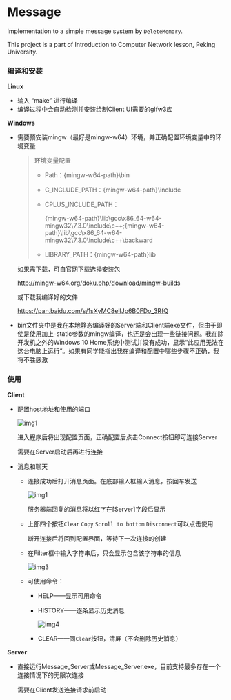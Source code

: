 # Message

Implementation to a simple message system by `DeleteMemory`.

This project is a part of Introduction to  Computer Network lesson, Peking University.

### 编译和安装

**Linux**

- 输入 “make” 进行编译
- 编译过程中会自动检测并安装绘制Client UI需要的glfw3库

**Windows**

- 需要预安装mingw（最好是mingw-w64）环境，并正确配置环境变量中的环境变量

  > 环境变量配置
  >
  > - Path：{mingw-w64-path}\bin
  >
  > - C_INCLUDE_PATH：{mingw-w64-path}\include
  >
  > - CPLUS_INCLUDE_PATH：
  >
  >   {mingw-w64-path}\lib\gcc\x86_64-w64-mingw32\7.3.0\include\c++;{mingw-w64-path}\lib\gcc\x86_64-w64-mingw32\7.3.0\include\c++\backward
  >
  > - LIBRARY_PATH：{mingw-w64-path}lib

  如果需下载，可自官网下载选择安装包

  http://mingw-w64.org/doku.php/download/mingw-builds

  或下载我编译好的文件

  https://pan.baidu.com/s/1sXyMC8ellJp6B0FDo_3RfQ

- bin文件夹中是我在本地静态编译好的Server端和Client端exe文件，但由于即使是使用加上-static参数的mingw编译，也还是会出现一些链接问题。我在除开发机之外的Windows 10 Home系统中测试并没有成功，显示“此应用无法在这台电脑上运行”。如果有同学能指出我在编译和配置中哪些步骤不正确，我将不胜感激

### 使用

**Client**

- 配置host地址和使用的端口

  ![img1](http://otl4n2fe9.bkt.clouddn.com/Message/img1.png)

  进入程序后将出现配置页面，正确配置后点击Connect按钮即可连接Server

  需要在Server启动后再进行连接

- 消息和聊天

  - 连接成功后打开消息页面。在底部输入框输入消息，按回车发送

    ![img1](http://otl4n2fe9.bkt.clouddn.com/Message/img2.png)

    服务器端回复的消息将以红字在[Server]字段后显示

  - 上部四个按钮`Clear` `Copy` `Scroll to bottom` `Disconnect`可以点击使用

    断开连接后将回到配置界面，等待下一次连接的创建

  - 在Filter框中输入字符串后，只会显示包含该字符串的信息

    ![img3](http://otl4n2fe9.bkt.clouddn.com/Message/img3.png)

  - 可使用命令：

    - HELP——显示可用命令

    - HISTORY——逐条显示历史消息

      ![img4](http://otl4n2fe9.bkt.clouddn.com/Message/img4.png)

    - CLEAR——同`Clear`按钮，清屏（不会删除历史消息）

**Server**

- 直接运行Message_Server或Message_Server.exe，目前支持最多存在一个连接情况下的无限次连接

  需要在Client发送连接请求前启动

